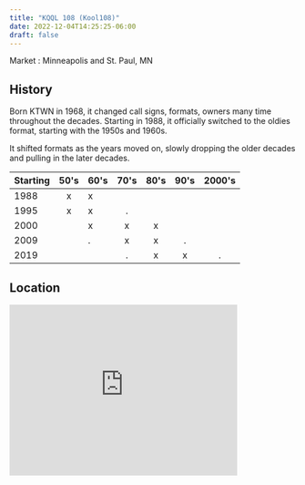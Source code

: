 ```yaml
---
title: "KQQL 108 (Kool108)"
date: 2022-12-04T14:25:25-06:00
draft: false 
---
```


Market : Minneapolis and St. Paul, MN

## History

Born KTWN in 1968, it changed call signs, formats, owners many time throughout the decades.  Starting in 1988, it officially switched to the oldies format, starting with the 1950s and 1960s.  

It shifted formats as the years moved on, slowly dropping the older decades and pulling in the later decades.  

| Starting | 50's | 60's | 70's | 80's | 90's | 2000's |
| -------- | :--: | ---- | :--: | :--: | :--: | :----: |
| 1988     |  x   | x    |      |      |      |        |
| 1995     |  x   | x    |  .   |      |      |        |
| 2000     |      | x    |  x   |  x   |      |        |
| 2009     |      | .    |  x   |  x   |  .   |        |
| 2019     |      |      |  .   |  x   |  x   |   .    |

## Location

<iframe src="https://www.google.com/maps/embed?pb=!1m18!1m12!1m3!1d313642.5677149114!2d-93.48572668585338!3d45.272094910407944!2m3!1f0!2f0!3f0!3m2!1i1024!2i768!4f13.1!3m3!1m2!1s0x52b3133f6e511c35%3A0x99b5d618642fa60a!2sBurns%20Township%2C%20MN!5e0!3m2!1sen!2sus!4v1670306182923!5m2!1sen!2sus" width="400" height="300" style="border:0;" allowfullscreen="" loading="lazy" referrerpolicy="no-referrer-when-downgrade"></iframe>

